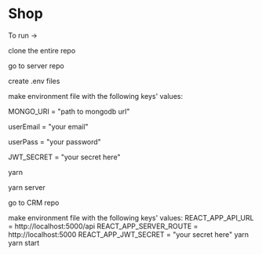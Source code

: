 # Shop

To run ->


clone the entire repo


go to server repo

create .env files 


make environment file with the following keys' values:


MONGO_URI = "path to mongodb url"


userEmail = "your email"


userPass = "your password"


JWT_SECRET = "your secret here"


yarn


yarn server


go to CRM repo


make environment file with the following keys' values:
REACT_APP_API_URL = http://localhost:5000/api
REACT_APP_SERVER_ROUTE = http://localhost:5000
REACT_APP_JWT_SECRET = "your secret here"
yarn
yarn start
